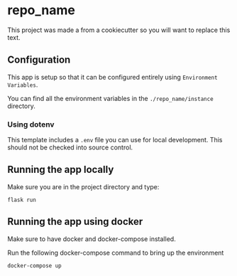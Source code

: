 # repo_name

This project was made a from a cookiecutter so you will want to replace this text.


## Configuration

This app is setup so that it can be configured entirely using `Environment Variables`.

You can find all the environment variables in the `./repo_name/instance` directory.


### Using dotenv

This template includes a `.env` file you can use for local development. This should not be checked into source control.


## Running the app locally

Make sure you are in the project directory and type:

`flask run`

## Running the app using docker

Make sure to have docker and docker-compose installed.

Run the following docker-compose command to bring up the environment

    docker-compose up
